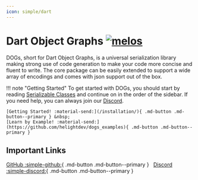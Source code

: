 ```yaml
---
icon: simple/dart
---
```


<h1 align="left">
    Dart Object Graphs
    <a href="https://github.com/invertase/melos">
        <img src="https://img.shields.io/badge/maintained%20with-melos-f700ff.svg" alt="melos" >
    </a>
</h1>

DOGs, short for Dart Object Graphs, is a universal serialization library making strong use of code
generation to make your code more concise and fluent to write. The core package can be easily extended
to support a wide array of encodings and comes with json support out of the box.

!!! note "Getting Started"
    To get started with DOGs, you should start by reading [Serializable Classes](/docs/basics/serializables.md)
    and continue on in the order of the sidebar. If you need help, you can always join our
    [Discord](https://discord.gg/6HKuGSzYKJ).

    [Getting Started! :material-send:](/installation/){ .md-button .md-button--primary } &nbsp;
    [Learn by Example! :material-send:](https://github.com/helightdev/dogs_examples){ .md-button .md-button--primary }
    

## Important Links
[GitHub :simple-github:](https://github.com/DarwinFramework/dogs){ .md-button .md-button--primary } &nbsp;
[Discord :simple-discord:](https://discord.gg/6HKuGSzYKJ){ .md-button .md-button--primary }